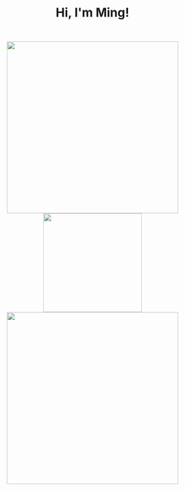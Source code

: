 <h1 align="center">Hi, I'm Ming!</h1>
<br>

<p align = "center">
  <img src = "https://github-readme-stats.vercel.app/api?username=ufoym&show_icons=true&count_private=true&theme=synthwave" width = 400>
  <img src = "https://github-readme-stats.vercel.app/api/top-langs/?username=ufoym&theme=synthwave&langs_count=3&hide=javascript,html,css" width = 230>
  <img src = "https://github-readme-streak-stats.herokuapp.com?user=ufoym&theme=dark&hide_border=true&background=00000000" width = 400>
</p>
